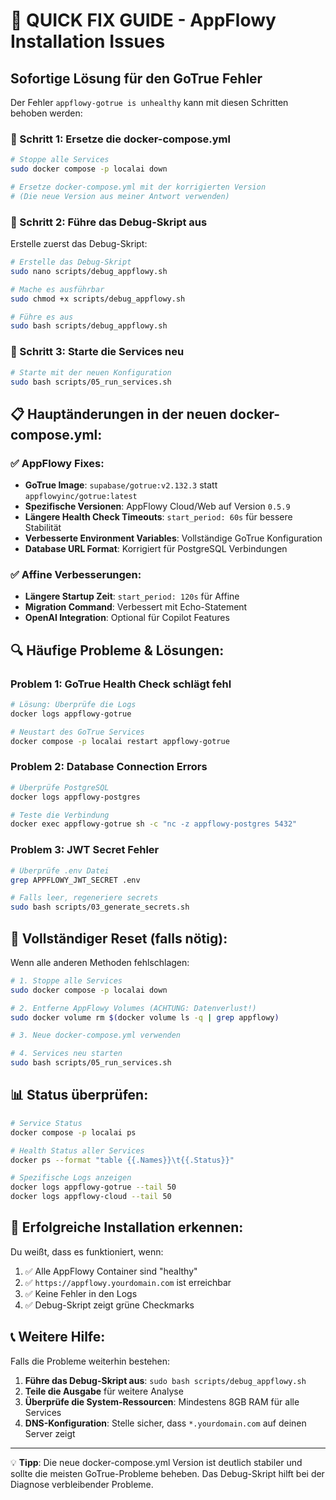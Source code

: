 # 🚨 QUICK FIX GUIDE - AppFlowy Installation Issues

## Sofortige Lösung für den GoTrue Fehler

Der Fehler `appflowy-gotrue is unhealthy` kann mit diesen Schritten behoben werden:

### 🔧 Schritt 1: Ersetze die docker-compose.yml

```bash
# Stoppe alle Services
sudo docker compose -p localai down

# Ersetze docker-compose.yml mit der korrigierten Version
# (Die neue Version aus meiner Antwort verwenden)
```

### 🔧 Schritt 2: Führe das Debug-Skript aus

Erstelle zuerst das Debug-Skript:

```bash
# Erstelle das Debug-Skript
sudo nano scripts/debug_appflowy.sh

# Mache es ausführbar
sudo chmod +x scripts/debug_appflowy.sh

# Führe es aus
sudo bash scripts/debug_appflowy.sh
```

### 🔧 Schritt 3: Starte die Services neu

```bash
# Starte mit der neuen Konfiguration
sudo bash scripts/05_run_services.sh
```

## 📋 Hauptänderungen in der neuen docker-compose.yml:

### ✅ AppFlowy Fixes:
- **GoTrue Image**: `supabase/gotrue:v2.132.3` statt `appflowyinc/gotrue:latest`
- **Spezifische Versionen**: AppFlowy Cloud/Web auf Version `0.5.9`
- **Längere Health Check Timeouts**: `start_period: 60s` für bessere Stabilität
- **Verbesserte Environment Variables**: Vollständige GoTrue Konfiguration
- **Database URL Format**: Korrigiert für PostgreSQL Verbindungen

### ✅ Affine Verbesserungen:
- **Längere Startup Zeit**: `start_period: 120s` für Affine
- **Migration Command**: Verbessert mit Echo-Statement
- **OpenAI Integration**: Optional für Copilot Features

## 🔍 Häufige Probleme & Lösungen:

### Problem 1: GoTrue Health Check schlägt fehl
```bash
# Lösung: Überprüfe die Logs
docker logs appflowy-gotrue

# Neustart des GoTrue Services
docker compose -p localai restart appflowy-gotrue
```

### Problem 2: Database Connection Errors
```bash
# Überprüfe PostgreSQL
docker logs appflowy-postgres

# Teste die Verbindung
docker exec appflowy-gotrue sh -c "nc -z appflowy-postgres 5432"
```

### Problem 3: JWT Secret Fehler
```bash
# Überprüfe .env Datei
grep APPFLOWY_JWT_SECRET .env

# Falls leer, regeneriere secrets
sudo bash scripts/03_generate_secrets.sh
```

## 🚀 Vollständiger Reset (falls nötig):

Wenn alle anderen Methoden fehlschlagen:

```bash
# 1. Stoppe alle Services
sudo docker compose -p localai down

# 2. Entferne AppFlowy Volumes (ACHTUNG: Datenverlust!)
sudo docker volume rm $(docker volume ls -q | grep appflowy)

# 3. Neue docker-compose.yml verwenden

# 4. Services neu starten
sudo bash scripts/05_run_services.sh
```

## 📊 Status überprüfen:

```bash
# Service Status
docker compose -p localai ps

# Health Status aller Services
docker ps --format "table {{.Names}}\t{{.Status}}"

# Spezifische Logs anzeigen
docker logs appflowy-gotrue --tail 50
docker logs appflowy-cloud --tail 50
```

## 🎯 Erfolgreiche Installation erkennen:

Du weißt, dass es funktioniert, wenn:

1. ✅ Alle AppFlowy Container sind "healthy"
2. ✅ `https://appflowy.yourdomain.com` ist erreichbar  
3. ✅ Keine Fehler in den Logs
4. ✅ Debug-Skript zeigt grüne Checkmarks

## 📞 Weitere Hilfe:

Falls die Probleme weiterhin bestehen:

1. **Führe das Debug-Skript aus**: `sudo bash scripts/debug_appflowy.sh`
2. **Teile die Ausgabe** für weitere Analyse
3. **Überprüfe die System-Ressourcen**: Mindestens 8GB RAM für alle Services
4. **DNS-Konfiguration**: Stelle sicher, dass `*.yourdomain.com` auf deinen Server zeigt

---

💡 **Tipp**: Die neue docker-compose.yml Version ist deutlich stabiler und sollte die meisten GoTrue-Probleme beheben. Das Debug-Skript hilft bei der Diagnose verbleibender Probleme.
